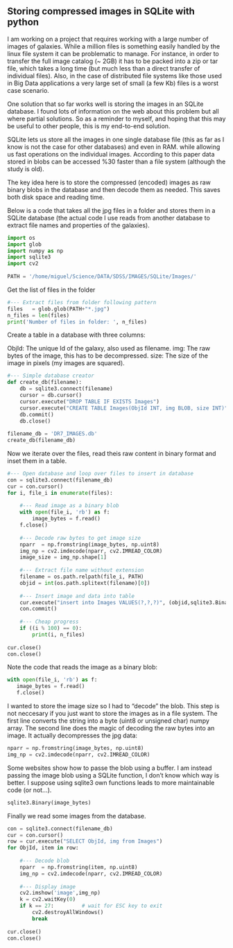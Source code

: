 ## Storing compressed images in SQLite with python

I am working on a project that requires working with a large number of images of galaxies. While a million files is something easily handled by the linux file system it can be problematic to manage. For instance,  in order to transfer the full image catalog (~ 2GB) it has to be packed into a zip or tar file, which takes a long time (but much less than a direct transfer of individual files). Also,  in the case of distributed file systems like those used in Big Data applications a very large set of small (a few Kb) files is a worst case scenario.

One solution that so far works well is storing the images in an SQLite database. I found lots of information on the web about this problem but all where partial solutions. So as a reminder to myself, and hoping that this may be useful to other people, this is my end-to-end solution.

SQLite  lets us store all the images in one single database file (this as far as I know is not the case for other databases) and even in RAM. while allowing us fast operations on the individual images.  According to  this paper data stored in blobs can be accessed %30 faster than a file system (although the study is old).

The key idea here is to store the compressed (encoded) images as raw binary blobs in the database and then decode them as needed. This saves both disk space and reading time.

Below is a code that takes all the jpg files in a folder and stores them in a SQLite database (the actual code I use reads from another database to extract file names and properties of the galaxies).

```python
import os
import glob
import numpy as np
import sqlite3
import cv2
 
PATH = '/home/miguel/Science/DATA/SDSS/IMAGES/SQLite/Images/'
```
Get the list of files in the folder

```python
#--- Extract files from folder following pattern
files   = glob.glob(PATH+"*.jpg")
n_files = len(files)
print('Number of files in folder: ', n_files)
```
Create a table in a database with three columns:

ObjId: The unique Id of the galaxy, also used as filename.
img: The raw bytes of the image, this has to be decompressed.
size: The size of the image in pixels (my images are squared).

```python
#--- Simple database creator
def create_db(filename):
    db = sqlite3.connect(filename)
    cursor = db.cursor()
    cursor.execute("DROP TABLE IF EXISTS Images")
    cursor.execute("CREATE TABLE Images(ObjId INT, img BLOB, size INT)")
    db.commit()
    db.close()
 
filename_db = 'DR7_IMAGES.db'
create_db(filename_db)
```

Now we iterate over the files, read theis raw content in binary format and inset them in a table.

```python
#--- Open database and loop over files to insert in database
con = sqlite3.connect(filename_db)
cur = con.cursor()
for i, file_i in enumerate(files):
 
    #--- Read image as a binary blob
    with open(file_i, 'rb') as f:
        image_bytes = f.read()
    f.close()
 
    #--- Decode raw bytes to get image size
    nparr  = np.fromstring(image_bytes, np.uint8)
    img_np = cv2.imdecode(nparr, cv2.IMREAD_COLOR)
    image_size = img_np.shape[1]
 
    #--- Extract file name without extension
    filename = os.path.relpath(file_i, PATH)
    objid = int(os.path.splitext(filename)[0])
 
    #--- Insert image and data into table
    cur.execute("insert into Images VALUES(?,?,?)", (objid,sqlite3.Binary(image_bytes),image_size)   )
    con.commit()
 
    #--- Cheap progress
    if ((i % 100) == 0):
        print(i, n_files)
 
cur.close()
con.close()
```

Note the code that reads the image as a binary blob:

```python
with open(file_i, 'rb') as f:
   image_bytes = f.read()
   f.close()
```

I wanted to store the image size so I had to “decode” the blob. This step is not neccesary if you just want to store the images as in a file system. The first line converts the string into a byte (uint8 or unsigned char) numpy array. The second line does the magic of decoding the raw bytes into an image. It actually decompresses the jpg data:

```python
nparr = np.fromstring(image_bytes, np.uint8)
img_np = cv2.imdecode(nparr, cv2.IMREAD_COLOR)
```

Some websites show how to passe the blob using a buffer. I am instead passing the image blob using a SQLite function, I don’t know which way is better. I suppose using sqlite3 own functions leads to more maintainable code (or not…).


```python
sqlite3.Binary(image_bytes)
```
Finally we read some images from the database.

```python
con = sqlite3.connect(filename_db)
cur = con.cursor()
row = cur.execute("SELECT ObjId, img from Images")
for ObjId, item in row:
 
    #--- Decode blob
    nparr  = np.fromstring(item, np.uint8)
    img_np = cv2.imdecode(nparr, cv2.IMREAD_COLOR)
 
    #--- Display image
    cv2.imshow('image',img_np)
    k = cv2.waitKey(0)
    if k == 27:         # wait for ESC key to exit
        cv2.destroyAllWindows()
        break
 
cur.close()
con.close()
```

